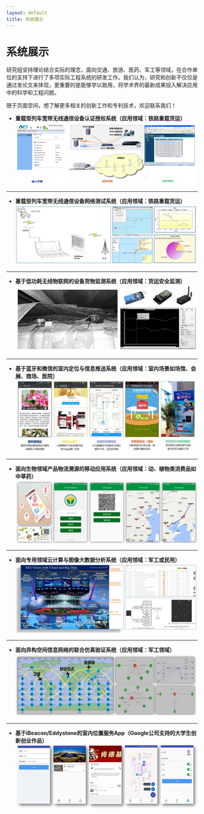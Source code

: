 ```yaml
---
layout: default
title: 系统展示
---
```


系统展示
=====================

研究组坚持理论结合实际的理念，面向交通、旅游、医药、军工等领域，在合作单位的支持下进行了多项实际工程系统的研发工作。我们认为，研究和创新不仅仅是通过发论文来体现，更重要的是能够学以致用，将学术界的最新成果投入解决应用中的科学和工程问题。

限于页面空间，想了解更多相关的创新工作和专利技术，欢迎联系我们！

- **重载型列车宽带无线通信设备认证授权系统（应用领域：铁路重载货运）**
![](aaa.jpg)

----------

- **重载型列车宽带无线通信设备网络测试系统（应用领域：铁路重载货运）**
![](nettest.jpg)

----------

- **基于低功耗无线物联网的设备货物监测系统（应用领域：货运安全监测）**
![](wsn.jpg)

----------

- **基于蓝牙和微信的室内定位与信息推送系统（应用领域：室内场景如场馆、会展、商场、医院）**
![](ble.jpg)

----------

- **面向生物领域产品物流溯源的移动应用系统（应用领域：动、植物类消费品如中草药）**
![](trace.jpg)

----------

- **面向专用领域云计算与图像大数据分析系统（应用领域：军工或民用）**
![](ssa.jpg)

----------

- **面向异构空间信息网络的联合仿真验证系统（应用领域：军工领域）**
![](sim.jpg)

----------

- **基于iBeacon/Eddystone的室内位置服务App（Google公司支持的大学生创新创业作品）**
![](dachuang.jpg)

